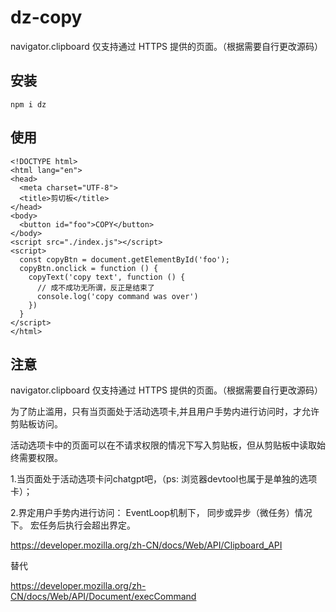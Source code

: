 # dz-copy
navigator.clipboard 仅支持通过 HTTPS 提供的页面。（根据需要自行更改源码）

## 安装
```
npm i dz
```
## 使用
```
<!DOCTYPE html>
<html lang="en">
<head>
  <meta charset="UTF-8">
  <title>剪切板</title>
</head>
<body>
  <button id="foo">COPY</button>
</body>
<script src="./index.js"></script>
<script>
  const copyBtn = document.getElementById('foo');
  copyBtn.onclick = function () {
    copyText('copy text', function () {
      // 成不成功无所谓，反正是结束了
      console.log('copy command was over')
    })
  }
</script>
</html>
```

## 注意

navigator.clipboard 仅支持通过 HTTPS 提供的页面。（根据需要自行更改源码）

为了防止滥用，只有当页面处于活动选项卡,并且用户手势内进行访问时，才允许剪贴板访问。

活动选项卡中的页面可以在不请求权限的情况下写入剪贴板，但从剪贴板中读取始终需要权限。

1.当页面处于活动选项卡问chatgpt吧，（ps: 浏览器devtool也属于是单独的选项卡）；

2.界定用户手势内进行访问： EventLoop机制下， 同步或异步（微任务）情况下。 宏任务后执行会超出界定。

https://developer.mozilla.org/zh-CN/docs/Web/API/Clipboard_API

替代

https://developer.mozilla.org/zh-CN/docs/Web/API/Document/execCommand
